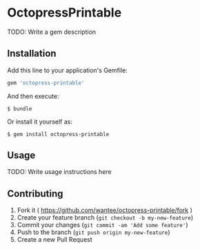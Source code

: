 # OctopressPrintable

TODO: Write a gem description

## Installation

Add this line to your application's Gemfile:

```ruby
gem 'octopress-printable'
```

And then execute:

    $ bundle

Or install it yourself as:

    $ gem install octopress-printable

## Usage

TODO: Write usage instructions here

## Contributing

1. Fork it ( https://github.com/wantee/octopress-printable/fork )
2. Create your feature branch (`git checkout -b my-new-feature`)
3. Commit your changes (`git commit -am 'Add some feature'`)
4. Push to the branch (`git push origin my-new-feature`)
5. Create a new Pull Request
